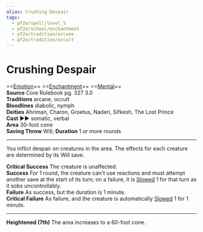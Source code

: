 ```yaml
---
alias: Crushing Despair
tags:
  - pf2e/spell/level_5
  - pf2e/school/enchantment
  - pf2e/tradition/arcane
  - pf2e/tradition/occult
---
```


# Crushing Despair

==[Emotion](Emotion.md)== ==[Enchantment](Enchantment.md)== ==[Mental](Mental.md)==  
__Source__ Core Rulebook pg. 327 3.0  
**Traditions** arcane, occult  
**Bloodlines** diabolic, nymph  
**Deities** Ahriman, Charon, Groetus, Naderi, Sifkesh, The Lost Prince  
**Cast** ►► somatic, verbal  
**Area** 30-foot cone  
**Saving Throw** Will; **Duration** 1 or more rounds

---

You inflict despair on creatures in the area. The effects for each creature are determined by its Will save.

**Critical Success** The creature is unaffected.  
**Success** For 1 round, the creature can't use reactions and must attempt another save at the start of its turn; on a failure, it is [Slowed](Slowed.md) 1 for that turn as it sobs uncontrollably.  
**Failure** As success, but the duration is 1 minute.  
**Critical Failure** As failure, and the creature is automatically [Slowed](Slowed.md) 1 for 1 minute.

<hr>

**Heightened (7th)** The area increases to a 60-foot cone.
